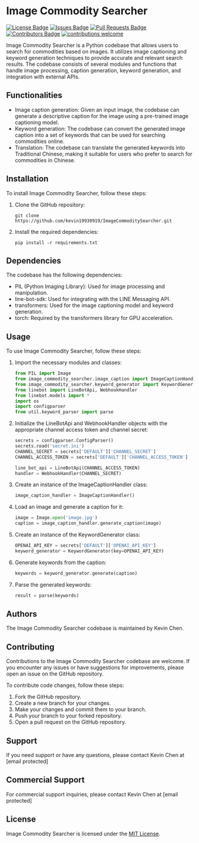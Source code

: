 # Image Commodity Searcher

[![License Badge](https://img.shields.io/github/license/kevin19930919/ImageCommoditySearcher)](https://github.com/kevin19930919/ImageCommoditySearcher/blob/main/LICENSE)
[![Issues Badge](https://img.shields.io/github/issues/kevin19930919/ImageCommoditySearcher)](https://github.com/kevin19930919/ImageCommoditySearcher/issues)
[![Pull Requests Badge](https://img.shields.io/github/issues-pr/kevin19930919/ImageCommoditySearcher)](https://github.com/kevin19930919/ImageCommoditySearcher/pulls)
[![Contributors Badge](https://img.shields.io/github/contributors/kevin19930919/ImageCommoditySearcher)](https://github.com/kevin19930919/ImageCommoditySearcher/graphs/contributors)
[![contributions welcome](https://img.shields.io/badge/contributions-welcome-brightgreen.svg?style=flat)](https://github.com/dwyl/esta/issues)

Image Commodity Searcher is a Python codebase that allows users to search for commodities based on images. It utilizes image captioning and keyword generation techniques to provide accurate and relevant search results. The codebase consists of several modules and functions that handle image processing, caption generation, keyword generation, and integration with external APIs.

## Functionalities

- Image caption generation: Given an input image, the codebase can generate a descriptive caption for the image using a pre-trained image captioning model.
- Keyword generation: The codebase can convert the generated image caption into a set of keywords that can be used for searching commodities online.
- Translation: The codebase can translate the generated keywords into Traditional Chinese, making it suitable for users who prefer to search for commodities in Chinese.

## Installation

To install Image Commodity Searcher, follow these steps:

1. Clone the GitHub repository:

   ```
   git clone https://github.com/kevin19930919/ImageCommoditySearcher.git
   ```

2. Install the required dependencies:

   ```
   pip install -r requirements.txt
   ```

## Dependencies

The codebase has the following dependencies:

- PIL (Python Imaging Library): Used for image processing and manipulation.
- line-bot-sdk: Used for integrating with the LINE Messaging API.
- transformers: Used for the image captioning model and keyword generation.
- torch: Required by the transformers library for GPU acceleration.

## Usage

To use Image Commodity Searcher, follow these steps:

1. Import the necessary modules and classes:

   ```python
   from PIL import Image
   from image_commodity_searcher.image_caption import ImageCaptionHandler
   from image_commodity_searcher.keyword_generator import KeywordGenerator
   from linebot import LineBotApi, WebhookHandler
   from linebot.models import *
   import os
   import configparser
   from util.keyword_parser import parse
   ```

2. Initialize the LineBotApi and WebhookHandler objects with the appropriate channel access token and channel secret:

   ```python
   secrets = configparser.ConfigParser()
   secrets.read('secret.ini')
   CHANNEL_SECRET = secrets['DEFAULT']['CHANNEL_SECRET']
   CHANNEL_ACCESS_TOKEN = secrets['DEFAULT']['CHANNEL_ACCESS_TOKEN']

   line_bot_api = LineBotApi(CHANNEL_ACCESS_TOKEN)
   handler = WebhookHandler(CHANNEL_SECRET)
   ```

3. Create an instance of the ImageCaptionHandler class:

   ```python
   image_caption_handler = ImageCaptionHandler()
   ```

4. Load an image and generate a caption for it:

   ```python
   image = Image.open('image.jpg')
   caption = image_caption_handler.generate_caption(image)
   ```

5. Create an instance of the KeywordGenerator class:

   ```python
   OPENAI_API_KEY = secrets['DEFAULT']['OPENAI_API_KEY']
   keyword_generator = KeywordGenerator(key=OPENAI_API_KEY)
   ```

6. Generate keywords from the caption:

   ```python
   keywords = keyword_generator.generate(caption)
   ```

7. Parse the generated keywords:

   ```python
   result = parse(keywords)
   ```

## Authors

The Image Commodity Searcher codebase is maintained by Kevin Chen.

## Contributing

Contributions to the Image Commodity Searcher codebase are welcome. If you encounter any issues or have suggestions for improvements, please open an issue on the GitHub repository.

To contribute code changes, follow these steps:

1. Fork the GitHub repository.
2. Create a new branch for your changes.
3. Make your changes and commit them to your branch.
4. Push your branch to your forked repository.
5. Open a pull request on the GitHub repository.

## Support

If you need support or have any questions, please contact Kevin Chen at [email protected]

## Commercial Support

For commercial support inquiries, please contact Kevin Chen at [email protected]

## License

Image Commodity Searcher is licensed under the [MIT License](https://github.com/kevin19930919/ImageCommoditySearcher/blob/main/LICENSE).